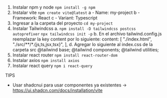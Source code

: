 1) Instalar npm y node
    `npm install -g npm`
2) Instalar vite
    `npm create vite@latest`
    a - Name: my-project
    b - Framework: React
    c - Variant: Typescript
3) Ingresar a la carpeta del proyecto
    `cd my-project`
4) Instalar Tailwindcss
    a. `npm install -D tailwindcss postcss autoprefixer`
        `npx tailwindcss init -p`
    b. En el archivo tailwind.config.js reemplazar la key content por lo siguiente:
        content: [
            "./index.html",
            "./src/**/*.{js,ts,jsx,tsx}",
        ],
    d. Agregar lo siguiente al index.css de la carpeta src
        @tailwind base;
        @tailwind components;
        @tailwind utilities;
5) Instalar react router
    `npm install react-router-dom`
6) Instalar axios
    `npm install axios`
7) Instalar react query
    `npm i react-query`

TIPS
- Usar shadcnui para usar componentes ya existentes -> https://ui.shadcn.com/docs/installation/vite